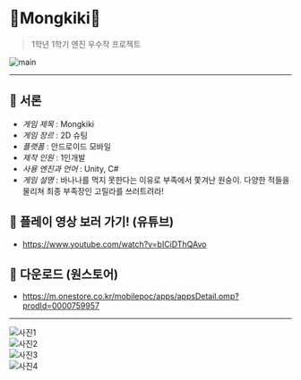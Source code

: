 # 🙊Mongkiki🙊
> 1학년 1학기 엔진 우수작 프로젝트

![main](https://user-images.githubusercontent.com/77601126/224597591-041c263e-2ed6-4eac-9ff8-b170b7f91514.png)

---

## 🍌 서론

- *게임 제목* : Mongkiki
- *게임 장르* : 2D 슈팅
- *플랫폼* : 안드로이드 모바일
- *제작 인원* : 1인개발
- *사용 엔진과 언어* : Unity, C#
- *게임 설명* : 바나나를 먹지 못한다는 이유로 부족에서 쫓겨난 원숭이. 다양한 적들을 물리쳐 최종 부족장인 고릴라를 쓰러트려라! 

## 🍌 플레이 영상 보러 가기! (유튜브)

- <https://www.youtube.com/watch?v=bICiDThQAvo>

## 🍌 다운로드 (원스토어)

- <https://m.onestore.co.kr/mobilepoc/apps/appsDetail.omp?prodId=0000759957>
---

![사진1](https://user-images.githubusercontent.com/72392141/210330245-bf3a9539-f088-4362-83c5-7a4e474cf74f.png)<br/>
![사진2](https://user-images.githubusercontent.com/72392141/210330254-0e5d155b-0957-4987-8461-b1380e0cd689.png)<br/>
![사진3](https://user-images.githubusercontent.com/72392141/210330256-60d27b2a-013b-4480-b7b5-b2097b102b13.png)<br/>
![사진4](https://user-images.githubusercontent.com/72392141/210330265-e6247b4e-d615-4c43-8cde-2dc91a198117.png)<br/>
